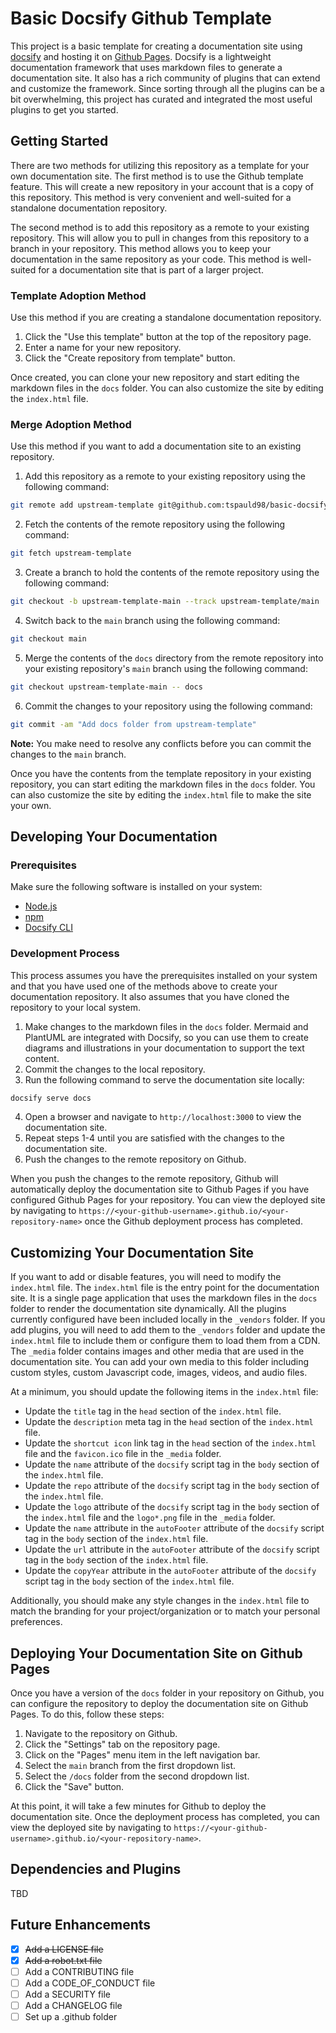 # Basic Docsify Github Template

This project is a basic template for creating a documentation site using [docsify](https://docsify.js.org/#/) and hosting it on [Github Pages](https://pages.github.com/). Docsify is a lightweight documentation framework that uses markdown files to generate a documentation site. It also has a rich community of plugins that can extend and customize the framework. Since sorting through all the plugins can be a bit overwhelming, this project has curated and integrated the most useful plugins to get you started.

## Getting Started

There are two methods for utilizing this repository as a template for your own documentation site. The first method is to use the Github template feature. This will create a new repository in your account that is a copy of this repository. This method is very convenient and well-suited for a standalone documentation repository.

The second method is to add this repository as a remote to your existing repository. This will allow you to pull in changes from this repository to a branch in your repository. This method allows you to keep your documentation in the same repository as your code. This method is well-suited for a documentation site that is part of a larger project.

### Template Adoption Method

Use this method if you are creating a standalone documentation repository.

1. Click the "Use this template" button at the top of the repository page.
2. Enter a name for your new repository.
3. Click the "Create repository from template" button.

Once created, you can clone your new repository and start editing the markdown files in the `docs` folder. You can also customize the site by editing the `index.html` file.

### Merge Adoption Method

Use this method if you want to add a documentation site to an existing repository.

1. Add this repository as a remote to your existing repository using the following command:

```bash
git remote add upstream-template git@github.com:tspauld98/basic-docsify-gh-template.git
```

2. Fetch the contents of the remote repository using the following command:

```bash
git fetch upstream-template
```

3. Create a branch to hold the contents of the remote repository using the following command:

```bash
git checkout -b upstream-template-main --track upstream-template/main
```

4. Switch back to the `main` branch using the following command:

```bash
git checkout main
```

5. Merge the contents of the `docs` directory from the remote repository into your existing repository's `main` branch using the following command:

```bash
git checkout upstream-template-main -- docs
```

6. Commit the changes to your repository using the following command:

```bash
git commit -am "Add docs folder from upstream-template"
```

**Note:** You make need to resolve any conflicts before you can commit the changes to the `main` branch.

Once you have the contents from the template repository in your existing repository, you can start editing the markdown files in the `docs` folder. You can also customize the site by editing the `index.html` file to make the site your own.

## Developing Your Documentation

### Prerequisites

Make sure the following software is installed on your system:

- [Node.js](https://nodejs.org/en/)
- [npm](https://www.npmjs.com/)
- [Docsify CLI](https://docsify.js.org/#/quickstart?id=quick-start)

### Development Process

This process assumes you have the prerequisites installed on your system and that you have used one of the methods above to create your documentation repository.  It also assumes that you have cloned the repository to your local system.

1. Make changes to the markdown files in the `docs` folder.  Mermaid and PlantUML are integrated with Docsify, so you can use them to create diagrams and illustrations in your documentation to support the text content.
2. Commit the changes to the local repository.
3. Run the following command to serve the documentation site locally:

```bash
docsify serve docs
```

4. Open a browser and navigate to `http://localhost:3000` to view the documentation site.
5. Repeat steps 1-4 until you are satisfied with the changes to the documentation site.
6. Push the changes to the remote repository on Github.

When you push the changes to the remote repository, Github will automatically deploy the documentation site to Github Pages if you have configured Github Pages for your repository. You can view the deployed site by navigating to `https://<your-github-username>.github.io/<your-repository-name>` once the Github deployment process has completed.

## Customizing Your Documentation Site

If you want to add or disable features, you will need to modify the `index.html` file.  The `index.html` file is the entry point for the documentation site.  It is a single page application that uses the markdown files in the `docs` folder to render the documentation site dynamically.  All the plugins currently configured have been included locally in the `_vendors` folder.  If you add plugins, you will need to add them to the `_vendors` folder and update the `index.html` file to include them or configure them to load them from a CDN.  The `_media` folder contains images and other media that are used in the documentation site.  You can add your own media to this folder including custom styles, custom Javascript code, images, videos, and audio files.

At a minimum, you should update the following items in the `index.html` file:

- Update the `title` tag in the `head` section of the `index.html` file.
- Update the `description` meta tag in the `head` section of the `index.html` file.
- Update the `shortcut icon` link tag in the `head` section of the `index.html` file and the `favicon.ico` file in the `_media` folder.
- Update the `name` attribute of the `docsify` script tag in the `body` section of the `index.html` file.
- Update the `repo` attribute of the `docsify` script tag in the `body` section of the `index.html` file.
- Update the `logo` attribute of the `docsify` script tag in the `body` section of the `index.html` file and the `logo*.png` file in the `_media` folder.
- Update the `name` attribute in the `autoFooter` attribute of the `docsify` script tag in the `body` section of the `index.html` file.
- Update the `url` attribute in the `autoFooter` attribute of the `docsify` script tag in the `body` section of the `index.html` file.
- Update the `copyYear` attribute in the `autoFooter` attribute of the `docsify` script tag in the `body` section of the `index.html` file.

Additionally, you should make any style changes in the `index.html` file to match the branding for your project/organization or to match your personal preferences.

## Deploying Your Documentation Site on Github Pages

Once you have a version of the `docs` folder in your repository on Github, you can configure the repository to deploy the documentation site on Github Pages.  To do this, follow these steps:

1. Navigate to the repository on Github.
2. Click the "Settings" tab on the repository page.
3. Click on the "Pages" menu item in the left navigation bar.
4. Select the `main` branch from the first dropdown list.
5. Select the `/docs` folder from the second dropdown list.
6. Click the "Save" button.

At this point, it will take a few minutes for Github to deploy the documentation site.  Once the deployment process has completed, you can view the deployed site by navigating to `https://<your-github-username>.github.io/<your-repository-name>`.

## Dependencies and Plugins

TBD

## Future Enhancements

- [x] ~~Add a LICENSE file~~
- [x] ~~Add a robot.txt file~~
- [ ] Add a CONTRIBUTING file
- [ ] Add a CODE_OF_CONDUCT file
- [ ] Add a SECURITY file
- [ ] Add a CHANGELOG file
- [ ] Set up a .github folder
